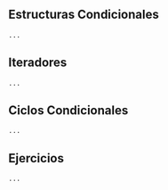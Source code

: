 ## Estructuras Condicionales

    ...

## Iteradores

    ...

## Ciclos Condicionales

    ...

## Ejercicios

    ...
